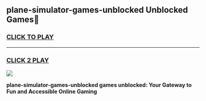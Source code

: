 
## plane-simulator-games-unblocked Unblocked Games👋
<h3>
<a href="https://news.freeplayer.one?title=plane-simulator-games-unblocked&ref=16F">CLICK TO PLAY</a></h3>
<hr>

<h3>
<a href="https://news.freeplayer.one?title=plane-simulator-games-unblocked&ref=16F">CLICK 2 PLAY</a>
  
</h3>

<a href="https://news.freeplayer.one?title=plane-simulator-games-unblocked&ref=16F/"><img src="https://clearcache.store/games.png"></a>


**plane-simulator-games-unblocked games unblocked: Your Gateway to Fun and Accessible Online Gaming**
